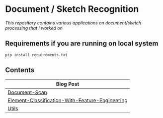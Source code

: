# Document / Sketch Recognition

*This repository contains various applications on document/sketch processing that I worked on*

## Requirements if you are running on local system
```
pip install requirements.txt
```

## Contents

| Blog Post |
| ------------- |
| [Document-Scan](https://https://github.com/yigitsik/Document-Sketch-Recognition/tree/main/Document-Scan) 
| [Element-Classification-With-Feature-Engineering](https://https://github.com/yigitsik/Document-Sketch-Recognition/tree/main/Element-Classification-With-Feature-Engineering) 
| [Utils](https://https://github.com/yigitsik/Document-Sketch-Recognition/tree/main/Utils) 
